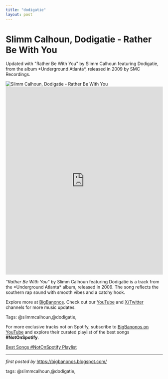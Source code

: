 ```yaml
---
title: "dodigatie"
layout: post
---
```

<!-- Title of the Post -->
<h1 >Slimm Calhoun, Dodigatie - Rather Be With You</h1> <!-- Introductory Text -->
<p >Updated with "Rather Be With You" by Slimm Calhoun featuring Dodigatie, from the album *Underground Atlanta*, released in 2009 by SMC Recordings.</p> <!-- Featured Image -->
<div > <img src="https://is1-ssl.mzstatic.com/image/thumb/Music128/v4/ea/3b/ad/ea3badee-3303-f159-ad78-122fb73f6cfb/075596252065.jpg/1200x1200bf-60.jpg" alt="Slimm Calhoun, Dodigatie - Rather Be With You" />
</div> <!-- YouTube Video Embed -->
<div > <iframe width="100%" height="601" src="https://www.youtube.com/embed/Bi8Sm_5I8uY" title="Rather Be With You" frameborder="0" allow="accelerometer; autoplay; clipboard-write; encrypted-media; gyroscope; picture-in-picture; web-share" referrerpolicy="strict-origin-when-cross-origin" allowfullscreen></iframe>
</div> <!-- Song Information -->
<div > <p><em>"Rather Be With You"</em> by Slimm Calhoun featuring Dodigatie is a track from the *Underground Atlanta* album, released in 2009. The song reflects the southern rap sound with smooth vibes and a catchy hook.</p>
</div> <!-- Footer Links -->
<div > <p>Explore more at <a href="https://bigbanonos.blogspot.com/" target="_blank">BigBanonos</a>. Check out our <a href="https://www.youtube.com/@BigBanonos" target="_blank">YouTube</a> and <a href="https://x.com/bigbanonos" target="_blank">X/Twitter</a> channels for more music updates.</p>
</div> <!-- Tags -->
<p >Tags: @slimmcalhoun,@dodigatie,</p>


<!--Subscribe and Playlist Links-->
<div>
    <p>For more exclusive tracks not on Spotify, subscribe to <a href="https://www.youtube.com/@BigBanonos" target="_blank">BigBanonos on YouTube</a> and explore their curated playlist of the best songs <strong>#NotOnSpotify</strong>.</p>
    <p><a href="https://www.youtube.com/playlist?list=PLtuNtuTatqI0kFahUCbtbfenC_ET5O_tr" target="_blank">Best Songs #NotOnSpotify Playlist<br /></a></p></div>

<hr />

<p><em>first posted by</em> <a href="https://bigbanonos.blogspot.com/" rel="noopener" target="_new">https://bigbanonos.blogspot.com/</a></p>

<p>tags: @slimmcalhoun,@dodigatie,</p>
